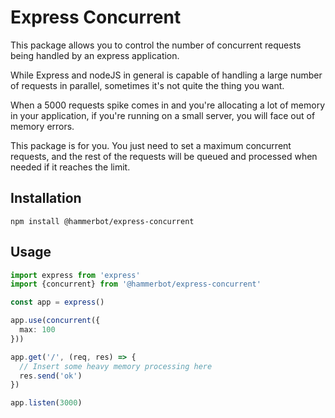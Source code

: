 # Express Concurrent

This package allows you to control the number of concurrent requests being handled by an express application.

While Express and nodeJS in general is capable of handling a large number of requests in parallel, sometimes it's not quite the thing you want.

When a 5000 requests spike comes in and you're allocating a lot of memory in your application, if you're running on a small server, you will face out of memory errors.

This package is for you. You just need to set a maximum concurrent requests, and the rest of the requests will be queued and processed when needed if it reaches the limit.

## Installation

```
npm install @hammerbot/express-concurrent
```

## Usage

```ts
import express from 'express'
import {concurrent} from '@hammerbot/express-concurrent'

const app = express()

app.use(concurrent({
  max: 100
}))

app.get('/', (req, res) => {
  // Insert some heavy memory processing here
  res.send('ok')
})

app.listen(3000)
```
